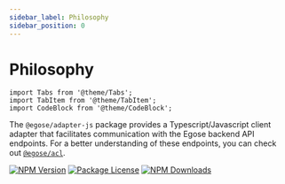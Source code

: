 ```yaml
---
sidebar_label: Philosophy
sidebar_position: 0
---
```


# Philosophy

```mdx-code-block
import Tabs from '@theme/Tabs';
import TabItem from '@theme/TabItem';
import CodeBlock from '@theme/CodeBlock';
```

The `@egose/adapter-js` package provides a Typescript/Javascript client adapter that facilitates communication with the Egose backend API endpoints. For a better understanding of these endpoints, you can check out [`@egose/acl`](../../docs/egose-acl/philosophy/).

<a href="https://www.npmjs.com/package/@egose/adapter-js" target="_blank"><img src="https://img.shields.io/npm/v/@egose/adapter-js.svg" alt="NPM Version" /></a>
<a href="https://www.npmjs.com/package/@egose/adapter-js" target="_blank"><img src="https://img.shields.io/npm/l/@egose/adapter-js.svg" alt="Package License" /></a>
<a href="https://www.npmjs.com/package/@egose/adapter-js" target="_blank"><img src="https://img.shields.io/npm/dm/@egose/adapter-js.svg" alt="NPM Downloads" /></a>
